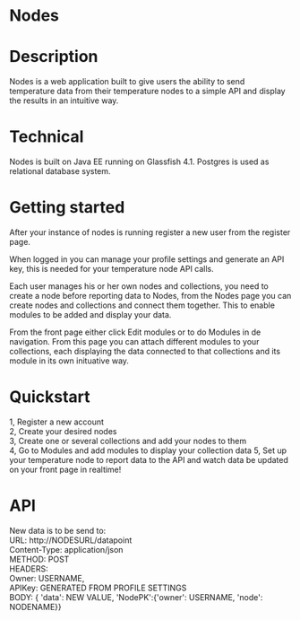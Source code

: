 # Nodes

# Description
Nodes is a web application built to give users the ability to send temperature data from their temperature nodes to a simple API and display the results in an intuitive way.  
  
# Technical
Nodes is built on Java EE running on Glassfish 4.1. Postgres is used as relational database system.  
  
# Getting started
After your instance of nodes is running register a new user from the register page.  

When logged in you can manage your profile settings and generate an API key, this is needed for your temperature node API calls.  
  
Each user manages his or her own nodes and collections, you need to create a node before reporting data to Nodes, from the Nodes page you can create nodes and collections and connect them together. This to enable modules to be added and display your data.  
  
From the front page either click Edit modules or to do Modules in de navigation. From this page you can attach different modules to your collections, each displaying the data connected to that collections and its module in its own inituative way.  

# Quickstart
1, Register a new account  
2, Create your desired nodes  
3, Create one or several collections and add your nodes to them  
4, Go to Modules and add modules to display your collection data
5, Set up your temperature node to report data to the API and watch data be updated on your front page in realtime!

# API
New data is to be send to:  
URL: http://NODESURL/datapoint  
Content-Type: application/json  
METHOD: POST  
HEADERS:   
    Owner: USERNAME,  
    APIKey: GENERATED FROM PROFILE SETTINGS  
BODY: { 'data': NEW VALUE, 'NodePK':{'owner': USERNAME, 'node': NODENAME}}  


